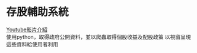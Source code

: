 # 存股輔助系統

[Youtube影片介紹](https://youtu.be/Rx9m9WKR6NQ "Youtube")  
使用python，取得政府公開資料，並以爬蟲取得個股收益及配股政策
以視窗呈現這些資料給使用者利用
